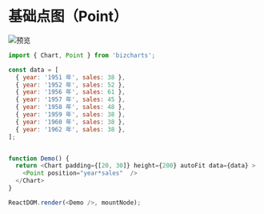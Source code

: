 # 基础点图（Point）

![预览](https://z.alicdn.com/alickn/chu-ko-no/2020-4-28/bizcharts/427633e8-bcab-43db-aec5-450bbd412138/427633e8-bcab-43db-aec5-450bbd412138.png)

```js
import { Chart, Point } from 'bizcharts';

const data = [
  { year: '1951 年', sales: 38 },
  { year: '1952 年', sales: 52 },
  { year: '1956 年', sales: 61 },
  { year: '1957 年', sales: 45 },
  { year: '1958 年', sales: 48 },
  { year: '1959 年', sales: 38 },
  { year: '1960 年', sales: 38 },
  { year: '1962 年', sales: 38 },
];


function Demo() {
  return <Chart padding={[20, 30]} height={200} autoFit data={data} >
    <Point position="year*sales"  />
  </Chart>
}

ReactDOM.render(<Demo />, mountNode);
```
